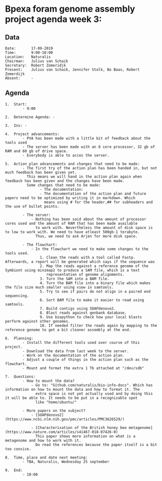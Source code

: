 # Bpexa foram genome assembly project agenda week 3:

## Data
	Date:		17-09-2019
	Time: 		9:00-10:00
	Location: 	Naturalis
	Chairman: 	Julius van Schaik
	Secretary: 	Robert Zomeridjk
	Present:	Julius van Schaik, Jennifer Stolk, Bo Baas, Robert Zomerdijk
	Absent: 	-

## Agenda

	1.	Start:
			- 9:00

	2.	Determine Agenda: -

	3.	Ins: - 

	4.	Project advancements:
			- PVA has been made with a little bit of feedback about the tools used
			- The server has been made with an 8 core processor, 32 gb of RAM and 60 gb of drive space.
			- Everybody is able to acces the server.

	5.	Action plan advancements and changes that need to be made:
			- The first try of the action plan has been handed in, but not much feedback has been given yet. 
			  This means we will hand in the action plan again when feedback has been given and the changes have been made.
			  Some changes that need to be made:
			      	- The documentation:
				 	- The documentation of the action plan and future papers need to be optimized by writing it in markdown. Which 
				   	  means using # for the header,## for subheaders and the use of bullet points.

			- The server:
				- Nothing has been said about the amount of processor cores used and the amount of RAM that has been made available 
				  to work with. Nevertheless the amount of disk space is to low to work with. We need to have atleast 500gb-1 terabyte. 
				  Thus, we need to ask Arjen for more disk space.

			- The flowchart:
				- In the flowchart we need to make some changes to the tools used. 
					1. Clean the reads with a tool called Fastp. Afterwards, a report will be generated which says if the sequence was 
					2. Map the reads against a reference genome of the Symbiont using minimap2 to produce a SAM file, which is a text 
					   representation of genome alignments.
					3. Turn the SAM into a BAM file.
					4. Turn the BAM file into a binary file which makes the file size much smaller using view in samtools.
					5. Try to see if pairs do not align in a paired end sequencing.
					6. Sort BAM file to make it easier to read using samtools.
					7. Build contigs using SOAPdenovo2.
					8. Blast reads against genbank database.
					9. Use biopython to check how your local blasts perform against other genomes.
					10. If needed filter the reads again by mapping to the reference genome to get a bit cleaner assembly at the end.

	6.	Planning:
			- Install the different tools used over course of this project.
			- Download the data from last week to the server.
			- Work on the documentation of the action plan.
			- Adjust a couple of things in the action plan such as the flowchart.
			- Mount and format the extra 1 Tb attached at "/dev/sdb"

	7.	Questions:
		  	- How to mount the data?
				- Go to: "Github.com/naturalis/bio-info-docs". Which has information on how to mount the data and how to format it. The
			  	  extra space is not yet actually used and by doing this it will be able to. It needs to be put in a recognizable spot
			  	  like "home/ubuntu/"
			
		  	- More papers on the subject?
				- [SOAPdenovo2](https://www.ncbi.nlm.nih.gov/pmc/articles/PMC3626529/)
				
				- [Characterisation of the British honey bee metagenome](https://www.nature.com/articles/s41467-018-07426-0)
			  	  This paper shows more information on what is a metagenome and how to work with it.
			  	  Do read the references because the paper itself is a bit too consice.

	8.	Time, place and date next meeting:
		   	- TBA, Naturalis, Wednesday 25 september

	9.	End:
		   	- 10:00

